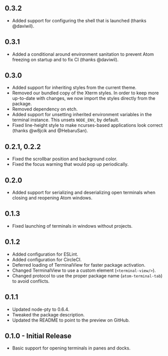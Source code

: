 ## 0.3.2

* Added support for configuring the shell that is launched (thanks @daviwil).

## 0.3.1

* Added a conditional around environment sanitation to prevent Atom freezing on startup and to fix CI (thanks @daviwil).

## 0.3.0

* Added support for inheriting styles from the current theme.
* Removed our bundled copy of the Xterm styles. In order to keep more up-to-date with changes, we now import the styles directly from the package.
* Removed dependency on etch.
* Added support for unsetting inherited environment variables in the terminal instance. This unsets `NODE_ENV`, by default.
* Fixed line-height style to make ncurses-based applications look correct (thanks @w8jcik and @HebaruSan).

## 0.2.1, 0.2.2

* Fixed the scrollbar position and background color.
* Fixed the focus warning that would pop up periodically.

## 0.2.0

* Added support for serializing and deserializing open terminals when closing and reopening Atom windows.

## 0.1.3

* Fixed launching of terminals in windows without projects.

## 0.1.2

* Added configuration for ESLint.
* Added configuration for CircleCI.
* Deferred loading of TerminalView for faster package activation.
* Changed TerminalView to use a custom element (`<terminal-view/>`).
* Changed protocol to use the proper package name (`atom-terminal-tab`) to avoid conflicts.

## 0.1.1

* Updated node-pty to 0.6.4.
* Tweaked the package description.
* Updated the README to point to the preview on GitHub.

## 0.1.0 - Initial Release

* Basic support for opening terminals in panes and docks.

